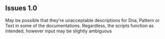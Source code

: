 ## Issues 1.0

May be possible that they're unacceptable descriptions for Dna, Pattern or Text in some of the documentations. Regardless, the scripts function as intended, however 
input may be slightly ambiguous 